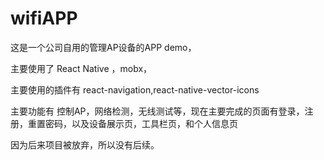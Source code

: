 # wifiAPP

这是一个公司自用的管理AP设备的APP demo，

主要使用了 React Native ，mobx，

主要使用的插件有 react-navigation,react-native-vector-icons

主要功能有 控制AP，网络检测，无线测试等，现在主要完成的页面有登录，注册，重置密码，以及设备展示页，工具栏页，和个人信息页

因为后来项目被放弃，所以没有后续。
